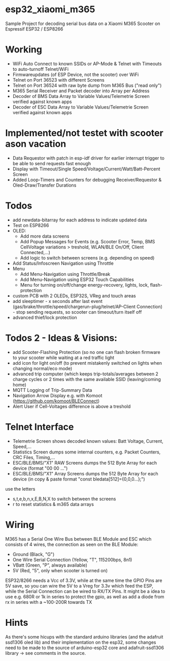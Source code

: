 # esp32_xiaomi_m365
Sample Project for decoding serial bus data on a Xiaomi M365 Scooter on Espressif ESP32 / ESP8266

# Working
- WiFi Auto Connect to known SSIDs or AP-Mode & Telnet with Timeouts to auto-turnoff Telnet/WiFi
- Firmwareupdates (of ESP Device, not the scooter) over WiFi
- Telnet on Port 36523 with different Screens
- Telnet on Port 36524 with raw byte dump from M365 Bus ("read only")
- M365 Serial Receiver and Packet decoder into Array per Address
- Decoder of BMS Data Array to Variable Values/Telemetrie Screen verified against known apps
- Decoder of ESC Data Array to Variable Values/Telemetrie Screen verified against known apps

# Implemented/not testet with scooter ason vacation 
- Data Requestor with patch in esp-idf driver for earlier interrupt trigger to be able to send requests fast enough
- Display with Timeout/Single Speed/Voltage/Current/Watt/Batt-Percent Screen
- Added Loop-Timers and Counters for debugging Receiver/Requestor & Oled-Draw/Transfer Durations


# Todos
 - add newdata-bitarray for each address to indicate updated data
 - Test on ESP8266
 - OLED: 
   - Add more data screens
   - Add Popup Messages for Events (e.g. Scooter Error, Temp, BMS CellVoltage variations > treshold, WLAN/BLE On/Off, Client Connected,...)
   - Add logic to switch between screens (e.g. depending on speed)
 - Add Status/Infoscreen Navigation using Throttle
 - Menu
   - Add Menu-Navigation using Throttle/Break
   - Add Menu-Navigation using ESP32 Touch Capabilities
   - Menu for turning on/off/change energy-recovery, lights, lock, flash-protection
 - custom PCB with 2 OLEDs, ESP32S, VReg and touch areas
 - add sleeptimer - x seconds after last event (gas/brake/throttle/speed/chargerun-plug/telnet/AP-Client Connection) - stop sending  requests, so scooter can timeout/turn itself off
 - advanced thief/lock protection

# Todos 2 - Ideas & Visions:
 - add Scooter-Flashing Protection (so no one can flash broken firmware to your scooter while waiting at a red traffic light
 - add icon for light on/off (to prevent mistakenly switched on lights when changing normal/eco mode)
 - advanced trip computer (which keeps trip-totals/averages between 2 charge cycles or 2 times with the same available SSID (leaving/coming home)
 - MQTT Logging of Trip-Summary Data
 - Navigation Arrow Display e.g. with Komoot (https://github.com/komoot/BLEConnect)
 - Alert User if Cell-Voltages difference is above a treshold
 
# Telnet Interface
 - Telemetrie Screen shows decoded known values: Batt Voltage, Current, Speed,... 
 - Statistics Screen dumps some internal counters, e.g. Packet Counters, CRC Files, Timing,...
 - ESC/BLE/BMS/"X1" RAW Screens dumps the 512 Byte Array for each device (format "00 00 ...")
 - ESC/BLE/BMS/"X1" Array Screens dumps the 512 Byte Array for each device (in copy & paste format "const bledata[512]={0,0,0...};")

use the letters
 - s,t,e,b,n,x,E,B,N,X to switch between the screens
 - r to reset statistics & m365 data arrays


# Wiring
M365 has a Serial One Wire Bus between BLE Module and ESC which consists of 4 wires, the connection as seen on the BLE Module:
- Ground  (Black, "G")
- One Wire Serial Connection (Yellow, "T", 115200bps, 8n1)
- VBatt (Green, "P", always available)
- 5V (Red, "5", only when scooter is turned on)

ESP32/8266 needs a Vcc of 3.3V, while at the same time the GPIO Pins are 5V save, so you can wire the 5V to a Vreg for 3.3v which feed the ESP, while the Serial Connection can be wired to RX/TX Pins.
It might be a idea to use e.g. 680R or 1k in series to protect the gpio, as well as add a diode from rx in series with a ~100-200R towards TX

# Hints
As there's some hicups with the standard arduino libraries (and the adafruit ssd1306 oled lib) and their implementation on the esp32, some changes need to be made to the source of arduino-esp32 core and adafruit-ssd1306 library -> see comments in the source.

